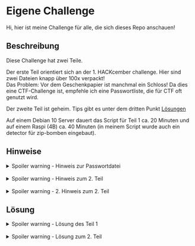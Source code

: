 # Eigene Challenge

Hi, hier ist meine Challenge für alle, die sich dieses Repo anschauen!

## Beschreibung

Diese Challenge hat zwei Teile.

Der erste Teil orientiert sich an der 1. HACKcember challenge. Hier sind zwei Dateien knapp über 100x verpackt!
<br>Das Problem: Vor dem Geschenkpapier ist manchmal ein Schloss! Da dies eine CTF-Challenge ist, empfehle ich eine Passwortliste, die für CTF oft genutzt wird.

Der zweite Teil ist geheim.
Tips gibt es unter dem dritten Punkt [Lösungen](README.md#lsung)

Auf einem Debian 10 Server dauert das Script für Teil 1 ca. 20 Minuten und auf einem Raspi (4B) ca. 40 Minuten (in meinem Script wurde auch ein detector für zip-bomben eingebaut).
## Hinweise

<details>
  <summary>Spoiler warning - Hinweis zur Passwortdatei</summary>
  Eine beliebte Passwort-Datei für CTF-Challenges ist rockyou.txt<br>
  Aus dieser Datei wurden zufällige Passwörter ausgewählt.
</details>
<br>
<details>
  <summary>Spoiler warning - Hinweis zum 2. Teil</summary>
  xor
</details>
<br>
<details>
  <summary>Spoiler warning - 2. Hinweis zum 2. Teil</summary>
  One Time Pad
</details>

## Lösung

<details>
  <summary>Spoiler warning - Lösung des Teil 1</summary>

  Als Erstes musst du das Geschenkpapier entfernen.
  Leider ist am Geschenkpapier manchmal ein Schloss.
  Was bedeutet das?
  Du musst ein Script schreiben, dass
  1. das Geschenkpapier entfernt und
  2. immer wenn ein Schloss vor dem Geschenkpapier ist, dieses knackt.

  Als Erstes müssen Pakete importiert werden:
  * os: Löschen der entpackten Dateien und Inhalte eines Ordners Auflisten 
  * zipfile: Entpacken der Dateien
  ~~~python3
  import os
  import zipfile
  ~~~
  Als Nächstes muss eine Passwort-Datei (ich nehme Teile der rockyou.txt) eingelesen und eine eine Funktion definiert werden, die
  1. die Datei entpackt,
  2. eine Dictionary-Attacke macht und
  3. die alte Datei löscht.
  Wir nennen diese Funktion extract()
  ~~~python3
  with open("rockyou-short.txt") as f:
      passwords = f.read().split("\n")

  def extract(filename):
      filename = "extracted/" + filename # Zip-Datei wird in extracted/ abgelegt
      z = zipfile.ZipFile(filename)
      try:
          z.extractall()
      except RuntimeError: # Error, der durch ein falsches Passwort ausgelöst wird
          for pw in passwords:
              try:
                  z.extractall(pwd=str.encode(pw))
                  break #wenn das script bis hier gekommen ist, stoppt es die for-Schleife
              except RuntimeError:
                  pass
      os.remove(filename) # löscht die ursprüngliche Datei
  ~~~
  Fast geschafft: jetzt muss diese Funktion nur noch aufgerufen werden
  ~~~python3
  if __name__ == "__main__":
      while True:
          dirlist = os.listdir("extracted") # speichert alle Dateien in extracted/ in ein Array
          zipcounter = 0 # zähler für Zip-Dateien
          for file in dirlist:
              if file.endswith(".zip"):
                  extract(file)
                  zipcounter += 1
          if zipcounter == 0:
              break
  ~~~
  
</details>
<br>
<details>
  <summary>Spoiler warning - Lösung zum 2. Teil</summary>
  Eine Erklärung zu diesem Teil kommt demnächst.

  Falls ihr auch mit den beiden Hinweisen nicht weiterkommt, tut ihr das hoffentlich nach <a href="https://youtu.be/RowdpaEQPUA">diesem Video</a>!
</details>
